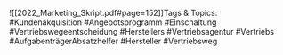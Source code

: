 
![[2022_Marketing_Skript.pdf#page=152]]Tags & Topics:
   #Kundenakquisition
   #Angebotsprogramm
   #Einschaltung
   #Vertriebswegeentscheidung
   #Herstellers
   #Vertriebsagentur
   #Vertriebs
   #AufgabenträgerAbsatzhelfer
   #Hersteller
   #Vertriebsweg